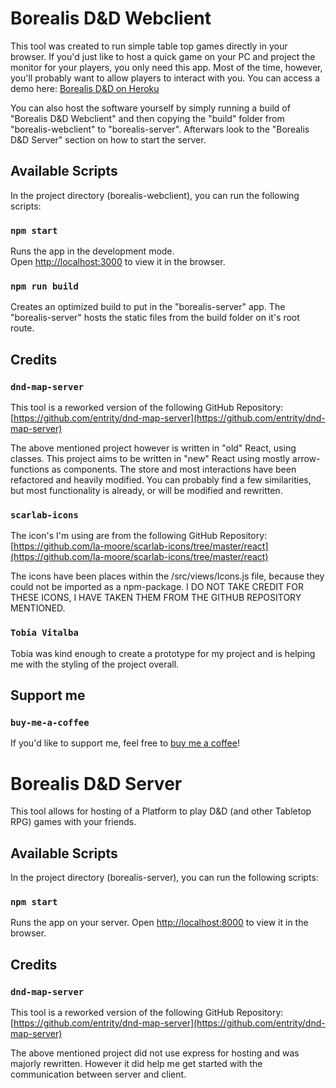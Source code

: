 # Borealis D&D Webclient
This tool was created to run simple table top games directly in your browser. If you'd just like to host a quick game on your PC and project the monitor for your players, you only need this app.
Most of the time, however, you'll probably want to allow players to interact with you. You can access a demo here: [Borealis D&D on Heroku](https://borealis-dnd.herokuapp.com/)

You can also host the software yourself by simply running a build of "Borealis D&D Webclient" and then copying the "build" folder from "borealis-webclient" to "borealis-server".
Afterwars look to the "Borealis D&D Server" section on how to start the server.

## Available Scripts
In the project directory (borealis-webclient), you can run the following scripts:

### `npm start`
Runs the app in the development mode.\
Open [http://localhost:3000](http://localhost:3000) to view it in the browser.

### `npm run build`
Creates an optimized build to put in the "borealis-server" app. The "borealis-server" hosts the static files from the build folder on it's root route.

## Credits
### `dnd-map-server`
This tool is a reworked version of the following GitHub Repository:
[https://github.com/entrity/dnd-map-server](https://github.com/entrity/dnd-map-server)

The above mentioned project however is written in "old" React, using classes. This project aims to be written in "new" React using mostly arrow-functions as components.
The store and most interactions have been refactored and heavily modified. You can probably find a few similarities, but most functionality is already, or will be modified and rewritten.

### `scarlab-icons`
The icon's I'm using are from the following GitHub Repository:
[https://github.com/la-moore/scarlab-icons/tree/master/react](https://github.com/la-moore/scarlab-icons/tree/master/react)

The icons have been places within the /src/views/Icons.js file, because they could not be imported as a npm-package.
I DO NOT TAKE CREDIT FOR THESE ICONS, I HAVE TAKEN THEM FROM THE GITHUB REPOSITORY MENTIONED.

### `Tobia Vitalba`
Tobia was kind enough to create a prototype for my project and is helping me with the styling of the project overall.

## Support me
### `buy-me-a-coffee`
If you'd like to support me, feel free to [buy me a coffee](https://www.buymeacoffee.com/fabio.vitalba)! 


# Borealis D&D Server
This tool allows for hosting of a Platform to play D&D (and other Tabletop RPG) games with your friends.

## Available Scripts
In the project directory (borealis-server), you can run the following scripts:

### `npm start`
Runs the app on your server.
Open [http://localhost:8000](http://localhost:8000) to view it in the browser.

## Credits
### `dnd-map-server`
This tool is a reworked version of the following GitHub Repository:
[https://github.com/entrity/dnd-map-server](https://github.com/entrity/dnd-map-server)

The above mentioned project did not use express for hosting and was majorly rewritten. However it did help me get started with the communication between server and client.
